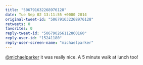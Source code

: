 ```yaml
---
title: "506791632268976128"
date: Tue Sep 02 13:11:55 +0000 2014
original-tweet-id: "506791632268976128"
retweets: 0
favorites: 0
reply-tweet-id: "506790266112860160"
reply-user-id: "15241180"
reply-user-screen-name: "michaelparker"
---
```

<a href="https://twitter.com/michaelparker">@michaelparker</a> it was really nice. A 5 minute walk at lunch too!
